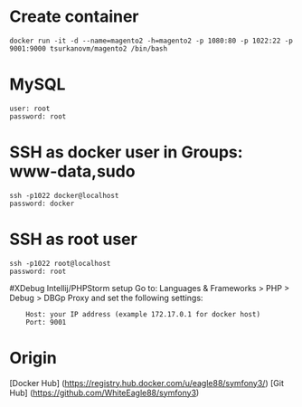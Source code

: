 # Create container
```
docker run -it -d --name=magento2 -h=magento2 -p 1080:80 -p 1022:22 -p 9001:9000 tsurkanovm/magento2 /bin/bash
```
# MySQL
```
user: root 
password: root
```
# SSH as docker user in Groups: www-data,sudo
```
ssh -p1022 docker@localhost
password: docker
```
# SSH as root user
```
ssh -p1022 root@localhost
password: root
```

#XDebug Intellij/PHPStorm setup
Go to: Languages & Frameworks > PHP > Debug > DBGp Proxy and set the following settings:
```
    Host: your IP address (example 172.17.0.1 for docker host)
    Port: 9001
```
# Origin
[Docker Hub] (https://registry.hub.docker.com/u/eagle88/symfony3/)
[Git Hub] (https://github.com/WhiteEagle88/symfony3)
